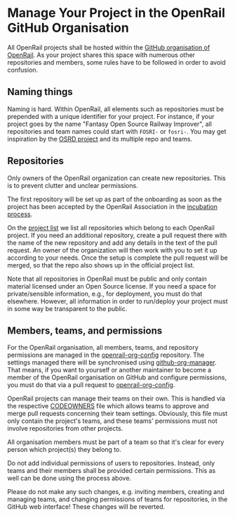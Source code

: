 # Manage Your Project in the OpenRail GitHub Organisation

All OpenRail projects shall be hosted within the [GitHub organisation of OpenRail](https://github.com/OpenRailAssociation/). As your project shares this space with numerous other repositories and members, some rules have to be followed in order to avoid confusion.

## Naming things

Naming is hard. Within OpenRail, all elements such as repositories must be prepended with a unique identifier for your project. For instance, if your project goes by the name "Fantasy Open Source Railway Improver", all repositories and team names could start with `FOSRI-` or `fosri-`. You may get inspiration by the [OSRD project](https://github.com/OpenRailAssociation/osrd) and its multiple repo and teams.

## Repositories

Only owners of the OpenRail organization can create new repositories. This is to prevent clutter and unclear permissions.

The first repository will be set up as part of the onboarding as soon as the project has been accepted by the OpenRail Association in the [incubation process](https://github.com/OpenRailAssociation/technical-committee/blob/main/incubation_process.md).

On the [project list](https://github.com/OpenRailAssociation/technical-committee/blob/main/projects.md) we list all repositories which belong to each OpenRail project. If you need an additional repository, create a pull request there with the name of the new repository and add any details in the text of the pull request. An owner of the organization will then work with you to set it up according to your needs. Once the setup is complete the pull request will be merged, so that the repo also shows up in the official project list.

Note that all repositories in OpenRail must be public and only contain material licensed under an Open Source license. If you need a space for private/sensible information, e.g., for deployment, you must do that elsewhere. However, all information in order to run/deploy your project must in some way be transparent to the public.

## Members, teams, and permissions

For the OpenRail organisation, all members, teams, and repository permissions are managed in the [openrail-org-config](https://github.com/OpenRailAssociation/openrail-org-config) repository. The settings managed there will be synchronised using [github-org-manager](https://github.com/OpenRailAssociation/github-org-manager). That means, if you want to yourself or another maintainer to become a member of the OpenRail organisation on GitHub and configure permissions, you must do that via a pull request to [openrail-org-config](https://github.com/OpenRailAssociation/openrail-org-config).

OpenRail projects can manage their teams on their own. This is handled via the respective [CODEOWNERS](https://github.com/OpenRailAssociation/openrail-org-config/blob/main/.github/CODEOWNERS) file which allows teams to approve and merge pull requests concerning their team settings. Obviously, this file must only contain the project's teams, and these teams' permissions must not involve repositories from other projects.

All organisation members must be part of a team so that it's clear for every person which project(s) they belong to.

Do not add individual permissions of users to repositories. Instead, only teams and their members shall be provided certain permissions. This as well can be done using the process above.

Please do not make any such changes, e.g. inviting members, creating and managing teams, and changing permissions of teams for repositories, in the GitHub web interface! These changes will be reverted.

